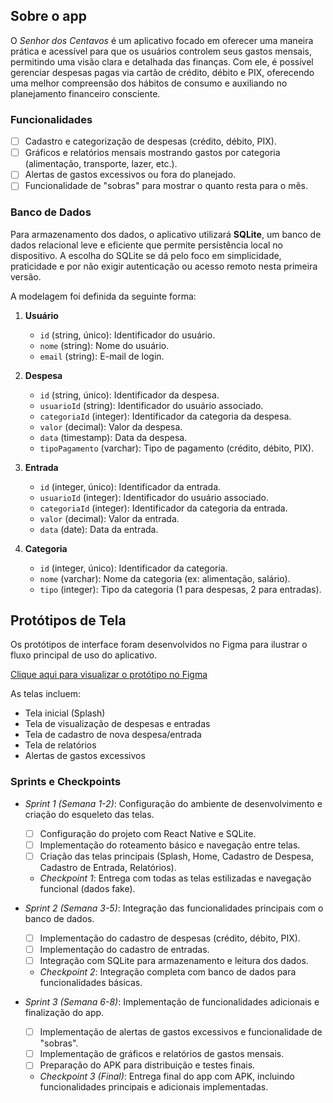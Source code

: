 ## Sobre o app
O *Senhor dos Centavos* é um aplicativo focado em oferecer uma maneira prática e acessível para que os usuários controlem seus gastos mensais, permitindo uma visão clara e detalhada das finanças.
Com ele, é possível gerenciar despesas pagas via cartão de crédito, débito e PIX, oferecendo uma melhor compreensão dos hábitos de consumo e auxiliando no planejamento financeiro consciente.

### Funcionalidades
* [ ] Cadastro e categorização de despesas (crédito, débito, PIX).
* [ ] Gráficos e relatórios mensais mostrando gastos por categoria (alimentação, transporte, lazer, etc.).
* [ ] Alertas de gastos excessivos ou fora do planejado.
* [ ] Funcionalidade de "sobras" para mostrar o quanto resta para o mês.

### Banco de Dados

Para armazenamento dos dados, o aplicativo utilizará **SQLite**, um banco de dados relacional leve e eficiente que permite persistência local no dispositivo. 
A escolha do SQLite se dá pelo foco em simplicidade, praticidade e por não exigir autenticação ou acesso remoto nesta primeira versão.

A modelagem foi definida da seguinte forma:

1. **Usuário**
   - `id` (string, único): Identificador do usuário.
   - `nome` (string): Nome do usuário.
   - `email` (string): E-mail de login.

2. **Despesa**
   - `id` (string, único): Identificador da despesa.
   - `usuarioId` (string): Identificador do usuário associado.
   - `categoriaId` (integer): Identificador da categoria da despesa.
   - `valor` (decimal): Valor da despesa.
   - `data` (timestamp): Data da despesa.
   - `tipoPagamento` (varchar): Tipo de pagamento (crédito, débito, PIX).

3. **Entrada**
   - `id` (integer, único): Identificador da entrada.
   - `usuarioId` (integer): Identificador do usuário associado.
   - `categoriaId` (integer): Identificador da categoria da entrada.
   - `valor` (decimal): Valor da entrada.
   - `data` (date): Data da entrada.

4. **Categoria**
   - `id` (integer, único): Identificador da categoria.
   - `nome` (varchar): Nome da categoria (ex: alimentação, salário).
   - `tipo` (integer): Tipo da categoria (1 para despesas, 2 para entradas).
  
## Protótipos de Tela

Os protótipos de interface foram desenvolvidos no Figma para ilustrar o fluxo principal de uso do aplicativo.

[Clique aqui para visualizar o protótipo no Figma]([https://www.figma.com/file/seulinkdofigma](https://www.figma.com/design/9C7IHxC2tM5e1u1TAglocV/Senhor-dos-Centavos?node-id=43-49&t=bUH2eb6MzZCyahFV-1))

As telas incluem:
- Tela inicial (Splash)
- Tela de visualização de despesas e entradas
- Tela de cadastro de nova despesa/entrada
- Tela de relatórios
- Alertas de gastos excessivos

### Sprints e Checkpoints

* *Sprint 1 (Semana 1-2)*: Configuração do ambiente de desenvolvimento e criação do esqueleto das telas.
  - [ ] Configuração do projeto com React Native e SQLite.
  - [ ] Implementação do roteamento básico e navegação entre telas.
  - [ ] Criação das telas principais (Splash, Home, Cadastro de Despesa, Cadastro de Entrada, Relatórios).
  - *Checkpoint 1*: Entrega com todas as telas estilizadas e navegação funcional (dados fake).

* *Sprint 2 (Semana 3-5)*: Integração das funcionalidades principais com o banco de dados.
  - [ ] Implementação do cadastro de despesas (crédito, débito, PIX).
  - [ ] Implementação do cadastro de entradas.
  - [ ] Integração com SQLite para armazenamento e leitura dos dados.
  - *Checkpoint 2*: Integração completa com banco de dados para funcionalidades básicas.

* *Sprint 3 (Semana 6-8)*: Implementação de funcionalidades adicionais e finalização do app.
  - [ ] Implementação de alertas de gastos excessivos e funcionalidade de "sobras".
  - [ ] Implementação de gráficos e relatórios de gastos mensais.
  - [ ] Preparação do APK para distribuição e testes finais.
  - *Checkpoint 3 (Final)*: Entrega final do app com APK, incluindo funcionalidades principais e adicionais implementadas.
